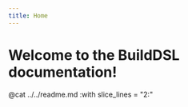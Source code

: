 ```yaml
---
title: Home
---
```


# Welcome to the BuildDSL documentation!

@cat ../../readme.md :with slice_lines = "2:"
